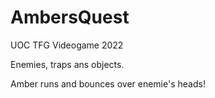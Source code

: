 # AmbersQuest
UOC TFG Videogame 2022

Enemies, traps ans objects. 

Amber runs and bounces over enemie's heads!
